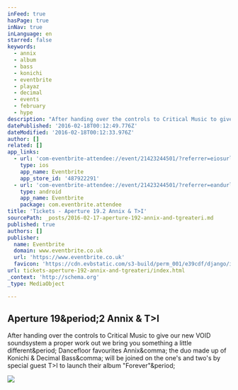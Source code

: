 ```yaml
---
inFeed: true
hasPage: true
inNav: true
inLanguage: en
starred: false
keywords:
  - annix
  - album
  - bass
  - konichi
  - eventbrite
  - playaz
  - decimal
  - events
  - february
  - hype
description: "After handing over the controls to Critical Music to give our new VOID soundsystem a proper work out we bring you something a little different. Dancefloor favourites Annix, the duo made up of Konichi & Decimal Bass, will be joined on the one's and two's by special guest T>I to launch their album \"Forever\"."
datePublished: '2016-02-18T00:12:49.776Z'
dateModified: '2016-02-18T00:12:33.976Z'
author: []
related: []
app_links:
  - url: 'com-eventbrite-attendee://event/21423244501/?referrer=eiosurlxfbk'
    type: ios
    app_name: Eventbrite
    app_store_id: '487922291'
  - url: 'com-eventbrite-attendee://event/21423244501/?referrer=eandurlxfbk'
    type: android
    app_name: Eventbrite
    package: com.eventbrite.attendee
title: 'Tickets - Aperture 19.2 Annix & T>I'
sourcePath: _posts/2016-02-17-aperture-192-annix-and-tgreateri.md
published: true
authors: []
publisher:
  name: Eventbrite
  domain: www.eventbrite.co.uk
  url: 'https://www.eventbrite.co.uk'
  favicon: 'https://cdn.evbstatic.com/s3-build/perm_001/e39cdf/django/images/icons/favicons/favicon.ico'
url: tickets-aperture-192-annix-and-tgreateri/index.html
_context: 'http://schema.org'
_type: MediaObject

---
```

<article style=""><h1>Aperture 19&amp;period;2 Annix &amp; T&gt;I</h1><p>After handing over the controls to Critical Music to give our new VOID soundsystem a proper work out we bring you something a little different&amp;period; Dancefloor favourites Annix&amp;comma; the duo made up of Konichi &amp; Decimal Bass&amp;comma; will be joined on the one's and two's by special guest T&gt;I to launch their album "Forever"&amp;period;</p><img src="https://img.evbuc.com/https%3A%2F%2Fimg.evbuc.com%2Fhttps%253A%252F%252Fcdn.evbuc.com%252Fimages%252F18545695%252F104951075675%252F1%252Foriginal.jpg%3Frect%3D0%252C60%252C1920%252C960%26s%3D439f5cc353c49eb928c7a1d610022ee0?w=1000&amp;s=8fc92e189000f6555ca61fe17c20ec8e" /></article>